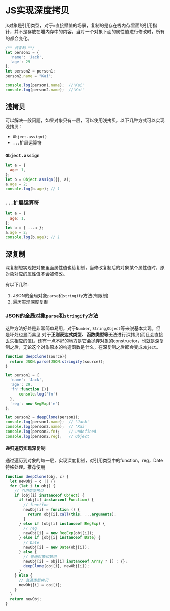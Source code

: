 # JS实现深度拷贝

js对象是引用类型，对于`=`直接赋值的场景，复制的是存在栈内存里面的引用指针，并不是存放在堆内存中的内容，当对一个对象下面的属性值进行修改时，所有的都会变化。

```js
/** 浅复制 **/
let person1 = {
  'name': 'Jack',
  'age': 29
};
let person2 = person1;
person2.name = "Kai";

console.log(person1.name);  //'Kai'
console.log(person2.name);  //'Kai'
```

## 浅拷贝

可以解决一般问题，如果对象只有一层，可以使用浅拷贝。以下几种方式可以实现浅拷贝：

- `Object.assign()`
- `...`扩展运算符

### `Object.assign`

```js
let a = {
  age: 1,
};
let b = Object.assign({}, a);
a.age = 2;
console.log(b.age); // 1
```

### `...`扩展运算符

```js
let a = {
  age: 1,
};
let b = { ...a };
a.age = 2;
console.log(b.age); // 1
```

## 深复制

深复制想实现把对象里面属性值也给复制，当修改复制后的对象某个属性值时，原对象对应的属性值不会被修改。

有以下几种:

1. JSON的全局对象`parse`和`stringify`方法(有限制)
2. 遍历实现深度复制

### JSON的全局对象`parse`和`stringify`方法

这种方法好处是非常简单易用，对于`Number`, `String`,`Object`等来说基本实现。但是坏处也显而易见,对于**正则表达式类型、函数类型等**无法进行深拷贝(而且会直接丢失相应的值)。还有一点不好的地方是它会抛弃对象的constructor，也就是深复制之后，无论这个对象原本的构造函数是什么，在深复制之后都会变成`Object`。

```js
function deepClone(source){
  return JSON.parse(JSON.stringify(source));
}

let person1 = {
  'name': 'Jack',
  'age': 29,
  'fn':function (){
      console.log('fn')
  },
  'reg': new RegExp('e')
};

let person2 = deepClone(person1);
console.log(person1.name);  // 'Jack'
console.log(person2.name);  // 'Kai'
console.log(person2.fn);    // undefined
console.log(person2.reg);   // Object 
```

#### 递归遍历实现深复制

通过遍历到对象的每一层，实现深度复制，对引用类型中的function，reg，Date特殊处理。推荐使用

```js
function deepClone(obj, c) {
  let newObj = c || {}
  for (let i in obj) {
    // 引用类型拷贝
    if (obj[i] instanceof Object) {
      if (obj[i] instanceof Function) {
        // function
        newObj[i] = function () {
          return obj[i].call(this, ...arguments);
        }
      } else if (obj[i] instanceof RegExp) {
        // reg
        newObj[i] = new RegExp(obj[i]);
      } else if (obj[i] instanceof Date) {
        // Date
        newObj[i] = new Date(obj[i]);
      } else {
        // 普通对象和数组
        newObj[i] = obj[i] instanceof Array ? [] : {};
        deepClone(obj[i], newObj[i]);
      }
    } else {
      // 普通类型拷贝
      newObj[i] = obj[i];
    }
  }
  return newObj;
}
```
